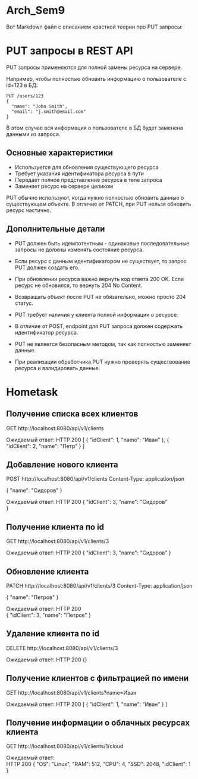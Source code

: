 # Arch_Sem9

Вот Markdown файл с описанием красткой теории про PUT запросы:

# PUT запросы в REST API

PUT запросы применяются для полной замены ресурса на сервере. 

Например, чтобы полностью обновить информацию о пользователе с id=123 в БД:

```
PUT /users/123
{
  "name": "John Smith",
  "email": "j.smith@email.com"
} 
```

В этом случае вся информация о пользователе в БД будет заменена данными из запроса. 

## Основные характеристики

- Используется для обновления существующего ресурса
- Требует указания идентификатора ресурса в пути
- Передает полное представление ресурса в теле запроса  
- Заменяет ресурс на сервере целиком

PUT обычно используют, когда нужно полностью обновить данные о существующем объекте. В отличие от PATCH, при PUT нельзя обновить ресурс частично.

## Дополнительные детали

- PUT должен быть идемпотентным - одинаковые последовательные запросы не должны изменять состояние ресурса.

- Если ресурс с данным идентификатором не существует, то запрос PUT должен создать его.

- При обновлении ресурса важно вернуть код ответа 200 OK. Если ресурс не обновился, то вернуть 204 No Content.

- Возвращать объект после PUT не обязательно, можно просто 204 статус.

- PUT требует наличия у клиента полной информации о ресурсе. 

- В отличие от POST, endpoint для PUT запроса должен содержать идентификатор ресурса.

- PUT не является безопасным методом, так как полностью заменяет данные. 

- При реализации обработчика PUT нужно проверять существование ресурса и валидировать данные.



# Hometask



## Получение списка всех клиентов
GET http://localhost:8080/api/v1/clients

Ожидаемый ответ:
HTTP 200 
[
  {
    "idClient": 1,
    "name": "Иван"
  },
  {
   "idClient": 2,
   "name": "Петр" 
  }
]

## Добавление нового клиента
POST http://localhost:8080/api/v1/clients
Content-Type: application/json

{
  "name": "Сидоров"
}

Ожидаемый ответ: 
HTTP 200
{
  "idClient": 3,
  "name": "Сидоров"  
}


## Получение клиента по id
GET http://localhost:8080/api/v1/clients/3

Ожидаемый ответ:
HTTP 200
{
  "idClient": 3,
  "name": "Сидоров"
}


## Обновление клиента
PATCH http://localhost:8080/api/v1/clients/3
Content-Type: application/json

{
  "name": "Петров"
}

Ожидаемый ответ:
HTTP 200  
{
  "idClient": 3,
  "name": "Петров"
}


## Удаление клиента по id
DELETE http://localhost:8080/api/v1/clients/3

Ожидаемый ответ: 
HTTP 200
{}


## Получение клиентов с фильтрацией по имени
GET http://localhost:8080/api/v1/clients?name=Иван

Ожидаемый ответ:
HTTP 200
[
  {
    "idClient": 1, 
    "name": "Иван"
  }
]


## Получение информации о облачных ресурсах клиента
GET http://localhost:8080/api/v1/clients/1/cloud

Ожидаемый ответ:  
HTTP 200
{
  "OS": "Linux",
  "RAM": 512,
  "CPU": 4,
  "SSD": 2048, 
  "idClient": 1
}
